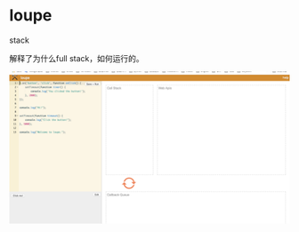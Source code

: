 # loupe
stack

解释了为什么full stack，如何运行的。


![alt text](https://github.com/sbuteryd/loupe/blob/master/preview.png)
